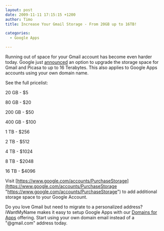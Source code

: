 ```yaml
---
layout: post
date: 2009-11-11 17:15:15 +1200
author: Timo
title: Increase Your Gmail Storage - From 20GB up to 16TB!

categories:
  - Google Apps

---
```


Running out of space for your Gmail account has become even harder today. Google just [announced](http://gmailblog.blogspot.com/2009/11/more-extra-storage-for-less.html) an option to upgrade the storage space for Gmail and Picasa to up to 16 Terabytes. This also applies to Google Apps accounts using your own domain name.

See the full pricelist:

  20 GB - $5

  80 GB - $20

200 GB - $50

400 GB - $100

   1 TB - $256

   2 TB - $512

   4 TB - $1024

   8 TB - $2048

 16 TB - $4096

Visit [https://www.google.com/accounts/PurchaseStorage](https://www.google.com/accounts/PurchaseStorage "https://www.google.com/accounts/PurchaseStorage") to add additional storage space to your Google Account.

Do you love Gmail but need to migrate to a personalized address? iWantMyName makes it easy to setup Google Apps with our [Domains for Apps](https://iwantmyname.com/features/custom-domain-applications-and-dns "Domains For Apps") offering. Start using your own domain email instead of a "@gmail.com" address today.
